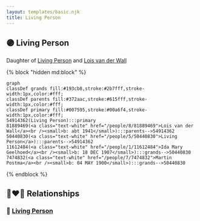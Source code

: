 ```yaml
---
layout: templates/basic.njk
title: Living Person
---
```

## 🟣 Living Person

Daughter of [Living Person](/people/5/50440830) and [Lois van der Wall](/people/8/81889469)

{% block "hidden md:block" %}
```mermaid
graph
classDef grands fill:#193cb8,stroke:#2b7fff,stroke-width:1px,color:#fff;
classDef parents fill:#372aac,stroke:#615fff,stroke-width:1px,color:#fff;
classDef primary fill:#007595,stroke:#00a6f4,stroke-width:1px,color:#fff;
54914362(Living Person):::primary
81889469(<a class="text-white" href="/people/8/81889469">Lois van der Wall</a><br /><small>b: abt 1941</small>):::parents-->54914362
50440830(<a class="text-white" href="/people/5/50440830">Living Person</a>):::parents-->54914362
11612484(<a class="text-white" href="/people/1/11612484">Ida Mary Geelhoed</a><br /><small>b: 18 DEC 1907</small>):::grands-->50440830
7474832(<a class="text-white" href="/people/7/7474832">Martin Postma</a><br /><small>b: 04 MAY 1900</small>):::grands-->50440830
```
{% endblock %}

## 👩‍❤️‍👨 Relationships

### 🔵 [Living Person](/people/2/27115070)

